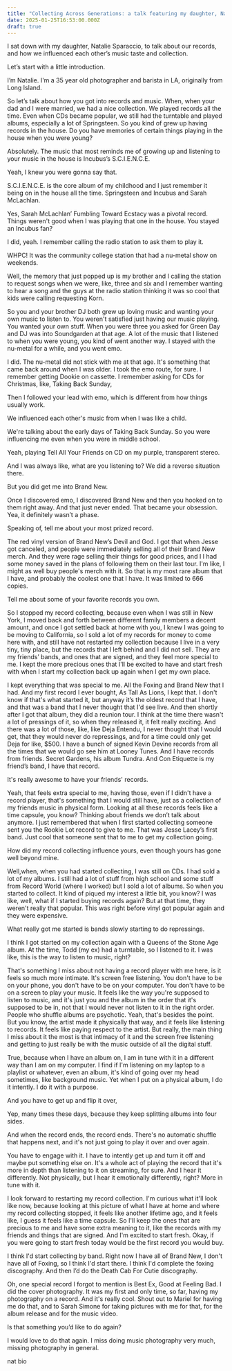 ```yaml
---
title: "Collecting Across Generations: a talk featuring my daughter, Natalie"
date: 2025-01-25T16:53:00.000Z
draft: true
---
```

I sat down with my daughter, Natalie Sparaccio, to talk about our records, and how we influenced each other’s music taste and collection. 


Let’s start with a little introduction.

I’m Natalie. I'm a 35 year old photographer and barista in LA, originally from Long Island.

So let’s talk about how you got into records and music. When, when your dad and I were married, we had a nice collection. We played records all the time. Even when CDs became popular, we still had the turntable and played albums, especially a lot of Springsteen. So you kind of grew up having records in the house. Do you have memories of certain things playing in the house when you were young?

Absolutely. The music that most reminds me of growing up and listening to your music in the house is Incubus’s S.C.I.E.N.C.E. 

Yeah, I knew you were gonna say that. 

S.C.I.E.N.C.E. is the core album of my childhood and I just remember it being on in the house all the time. Springsteen and Incubus and Sarah McLachlan. 

Yes, Sarah McLachlan’ Fumbling Toward Ecstacy was a pivotal record. Things weren't good when I was playing that one in the house. You stayed an Incubus fan? 

I did, yeah. I remember calling the radio station to ask them to play it.

WHPC! It was the community college station that had a nu-metal show on weekends.

Well, the memory that just popped up is my brother and I calling the station to request songs when we were, like, three and six and I remember wanting to hear a song and the guys at the radio station thinking it was so cool that kids were calling requesting Korn.

So you and your brother DJ both grew up loving music and wanting your own music to listen to. You weren't satisfied just having our music playing. You wanted your own stuff. When you were three  you asked for Green Day and DJ was into Soundgarden at that age. A lot of the music that I listened to when you were young, you kind of went another way. I stayed with the nu-metal for a while, and you went emo. 

I did. The nu-metal did not stick with me at that age. It's something that came back around when I was older. I took the emo route, for sure. I remember getting Dookie on cassette. I remember asking for CDs for Christmas, like, Taking Back Sunday,

Then I followed your lead with emo, which is different from how things usually work.

We influenced each other's music from when I was like a child.

We're talking about the early days of Taking Back Sunday. So you were influencing me even when you were in middle school.

Yeah, playing Tell All Your Friends on CD on my purple, transparent stereo.

And I was always like, what are you listening to? We did a reverse situation there. 

But you did get me into Brand New.

Once I discovered emo, I discovered Brand New and then you hooked on to them right away. And that just never ended. That became your obsession. 
Yea, it definitely wasn’t a phase.

Speaking of, tell me about your most prized record.

The red vinyl version of Brand New’s  Devil and God. I got that when Jesse got canceled, and people were immediately selling all of their Brand New merch. And they were rage selling their things for good prices, and I I had some money saved in the plans of following them on their last tour. I'm like, I might as well buy people's merch with it. So that is my most rare album that I have, and probably the coolest one that I have. It was limited to 666
copies.

Tell me about some of your favorite records you own.

So I stopped my record collecting, because even when I was still in New York, I moved back and forth between different family members a decent amount, and once I got settled back at home with you, I knew I was going to be moving to California, so I sold a lot of my records for money to come here with, and still have not restarted my collection because I live in a very tiny, tiny place, but the records that I left behind and I did not sell. They are my friends’ bands, and ones that are signed, and they feel more special to me. I kept the more precious ones that I'll be excited to have and start fresh with when I start my collection back up again when I get my own place.

I kept everything that was special to me. All the Foxing and Brand New that I had. And my first record I ever bought, As Tall As Lions, I kept that. I don't know if that's what started it, but anyway it’s the oldest record that I have, and that was a band that I never thought that I'd see live. And then shortly after I got that album, they did a reunion tour. I think at the time there wasn't a lot of pressings of it, so when they released it, it felt really exciting. And there was a lot of those, like, like Deja Entendu, I never thought that I would get, that they would never do repressings, and for a time could only get Deja for like, $500. I have a bunch of signed Kevin Devine records from all the times that we would go see him at Looney Tunes. And I have records from friends. Secret Gardens, his album Tundra. And Con Etiquette is my friend’s band, I have that record.

It's really awesome to have your friends' records. 

Yeah, that feels extra special to me, having those, even if I didn't have a record player, that's something that I would still have, just as a collection of my friends music in physical form. Looking at all these records feels like a time capsule, you know? Thinking about friends we don’t talk about anymore. I just remembered that when I first started collecting someone sent you the Rookie Lot record to give to me. That was Jesse Lacey’s first band. Just cool that someone sent that to me to get my collection going.

How did my record collecting influence yours, even though yours has gone well beyond mine. 

Well,when, when you had started collecting, I was still on CDs. I had sold a lot of my albums. I still had a lot of stuff from high school and some stuff from Record World (where I worked) but I sold a lot of albums. So when you started to collect. It kind of piqued my interest a little bit, you know? I was like, well, what if I started buying records again? But at that time, they weren't really that popular. This was right before vinyl got popular again and they were expensive.

What really got me started is bands slowly starting to do repressings.

I think I got started on my collection again with a Queens of the Stone Age album. At the time, Todd (my ex) had a turntable, so I listened to it. I was like, this is the way to listen to music, right? 

That's something I miss about not having a record player with me here, is it feels so much more intimate. It's screen free listening. You don't have to be on your phone, you don't have to be on your computer. You don't have to be on a screen to play your music. It feels like the way you're supposed to listen to music, and it's just you and the album in the order that it's supposed to be in, not that I would never not listen to it in the right order. People who shuffle albums are psychotic. Yeah, that's besides the point. But you know, the artist made it physically that way, and it feels like listening to records. It feels like paying respect to the artist. But really, the main thing I miss about it the most is that intimacy of it and the screen free listening and getting to just really be with the music outside of all the digital stuff. 

True, because when I have an album on, I am in tune with it in a different way than I am on my computer. I find if I'm listening on my laptop to a playlist or whatever, even an album, it's kind of going over my head sometimes, like background music. Yet when I put on a physical album, I do it intently. I do it with a purpose.

And you have to get up and flip it over,

Yep, many times these days, because they keep splitting albums into four sides.

And when the record ends, the record ends. There's no automatic shuffle that happens next, and it's not just going to play it over and over again. 

You have to engage with it. I have to intently get up and turn it off and maybe put something else on. It's a whole act of playing the record that it's more in depth than listening to it on streaming, for sure. And I hear it differently. Not physically, but I hear it emotionally differently, right? More in tune with it.

I look forward to restarting my record collection. I'm curious what it'll look like now, because looking at this picture of what I have at home and where my record collecting stopped, it feels like another lifetime ago, and it feels like, I guess it feels like a time capsule. So I'll keep the ones that are precious to me and have some extra meaning to it, like the records with my friends and things that are signed. And I'm excited to start fresh.
Okay, if you were going to start fresh today would be the first record you would buy.

I think I'd start collecting by band. Right now I have all of Brand New, I don't have all of Foxing, so I think I'd start there. I think I'd complete the foxing discography. And then I’d do the Death Cab For Cutie discography.

Oh, one special record I forgot to mention is Best Ex, Good at Feeling Bad. I did the cover photography. It was my first and only time, so far, having my photography on a record. And it's really cool. Shout out to Mariel for having me do that, and to Sarah Simone for taking pictures with me for that, for the album release and for the music video.

Is that something you’d like to do again?

I would love to do that again. I miss doing music photography very much, missing photography in general.


nat bio














